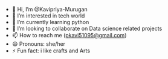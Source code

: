 - 👋 Hi, I’m @Kavipriya-Murugan
- 👀 I’m interested in tech world
- 🌱 I’m currently learning python
- 💞️ I’m looking to collaborate on Data science related projects
- 📫 How to reach me (pkavi51095@gmail.com)
- 😄 Pronouns: she/her
- ⚡ Fun fact: i  like crafts and Arts

<!---
Kavipriya-Murugan/Kavipriya-Murugan is a ✨ special ✨ repository because its `README.md` (this file) appears on your GitHub profile.
You can click the Preview link to take a look at your changes.
--->
